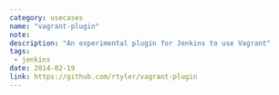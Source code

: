 ```yaml
---
category: usecases
name: "vagrant-plugin"
note: 
description: "An experimental plugin for Jenkins to use Vagrant"
tags: 
 - jenkins
date: 2014-02-19
link: https://github.com/rtyler/vagrant-plugin
---
```

